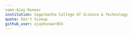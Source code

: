 ```yaml
---
name:Ajay Kunwar
institution: Sagarmatha College Of Science & Technology
quote: Don't Giveup
github_user: ajaykunwar055
---
```

